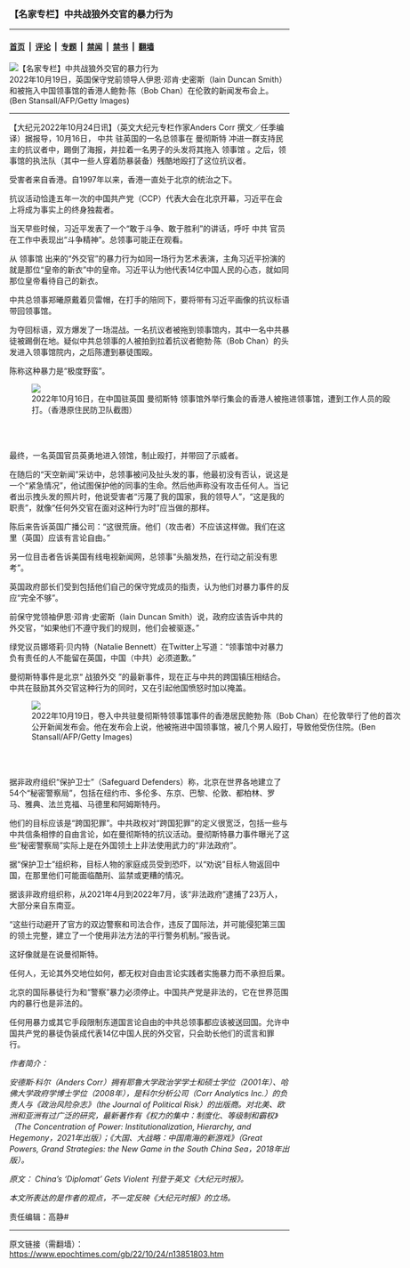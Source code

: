 ### 【名家专栏】中共战狼外交官的暴力行为

---

#### [首页](../../../..?n13851803) &nbsp;|&nbsp; [评论](../../../../../epoch-comment?n13851803) &nbsp;|&nbsp; [专题](../../../../../epoch-special?n13851803) &nbsp;|&nbsp; [禁闻](../../../../../epoch-news?n13851803) &nbsp;|&nbsp; [禁书](../../../../../books?n13851803) &nbsp;|&nbsp; [翻墙](https://github.com/gfw-breaker/nogfw/blob/master/README.md?n13851803)


<div><img alt="【名家专栏】中共战狼外交官的暴力行为" class="attachment-djy_600_400 size-djy_600_400 wp-post-image" src="https://i.epochtimes.com/assets/uploads/2022/10/id13851811-Bob-Chan.001-2-1200x800-600x400.jpeg"/>
<div class="caption">
 2022年10月19日，英国保守党前领导人伊恩‧邓肯‧史密斯（Iain Duncan Smith）和被拖入中国领事馆的香港人鲍勃‧陈（Bob Chan）在伦敦的新闻发布会上。(Ben Stansall/AFP/Getty Images)
</div></div><hr/><div class="post_content" id="artbody" itemprop="articleBody">
 <!-- article content begin -->
 <p>
  【大纪元2022年10月24日讯】（英文大纪元专栏作家Anders Corr 撰文／任季编译）据报导，10月16日，
  <ok href="https://www.epochtimes.com/gb/tag/%E4%B8%AD%E5%85%B1.html">
   中共
  </ok>
  驻英国的一名总领事在
  <ok href="https://www.epochtimes.com/gb/tag/%E6%9B%BC%E5%BD%BB%E6%96%AF%E7%89%B9.html">
   曼彻斯特
  </ok>
  冲进一群支持民主的抗议者中，踢倒了海报，并拉着一名男子的头发将其拖入
  <ok href="https://www.epochtimes.com/gb/tag/%E9%A2%86%E4%BA%8B%E9%A6%86.html">
   领事馆
  </ok>
  。之后，领事馆的执法队（其中一些人穿着防暴装备）残酷地殴打了这位抗议者。
 </p>
 <p>
  受害者来自香港。自1997年以来，香港一直处于北京的统治之下。
 </p>
 <p>
  抗议活动恰逢五年一次的中国共产党（CCP）代表大会在北京开幕，习近平在会上将成为事实上的终身独裁者。
 </p>
 <p>
  当天早些时候，习近平发表了一个“敢于斗争、敢于胜利”的讲话，呼吁
  <ok href="https://www.epochtimes.com/gb/tag/%E4%B8%AD%E5%85%B1.html">
   中共
  </ok>
  官员在工作中表现出“斗争精神”。总领事可能正在观看。
 </p>
 <p>
  从
  <ok href="https://www.epochtimes.com/gb/tag/%E9%A2%86%E4%BA%8B%E9%A6%86.html">
   领事馆
  </ok>
  出来的“外交官”的暴力行为如同一场行为艺术表演，主角习近平扮演的就是那位“皇帝的新衣”中的皇帝。习近平认为他代表14亿中国人民的心态，就如同那位皇帝看待自己的新衣。
 </p>
 <p>
  中共总领事郑曦原戴着贝雷帽，在打手的陪同下，要将带有习近平画像的抗议标语带回领事馆。
 </p>
 <p>
  为夺回标语，双方爆发了一场混战。一名抗议者被拖到领事馆内，其中一名中共暴徒被踢倒在地。疑似中共总领事的人被拍到拉着抗议者鲍勃‧陈（Bob Chan）的头发进入领事馆院内，之后陈遭到暴徒围殴。
 </p>
 <p>
  陈称这种暴力是“极度野蛮”。
 </p>
 <figure class="wp-caption aligncenter" style="width: 664px">
  <ok href=" https://img.theepochtimes.com/assets/uploads/2022/10/17/riot3.001-Large-1200x720.jpeg" rel="noreferrer noopener" target="_blank">
   <img class="" src="https://img.theepochtimes.com/assets/uploads/2022/10/17/riot3.001-Large-1200x720.jpeg"/>
  </ok>
  <br/><figcaption class="wp-caption-text">
   2022年10月16日，在中国驻英国
   <ok href="https://www.epochtimes.com/gb/tag/%E6%9B%BC%E5%BD%BB%E6%96%AF%E7%89%B9.html">
    曼彻斯特
   </ok>
   领事馆外举行集会的香港人被拖进领事馆，遭到工作人员的殴打。（香港原住民防卫队截图）
  </figcaption><br/>
 </figure><br/>
 <p>
  最终，一名英国官员英勇地进入领馆，制止殴打，并带回了示威者。
 </p>
 <p>
  在随后的“天空新闻”采访中，总领事被问及扯头发的事，他最初没有否认，说这是一个“紧急情况”，他试图保护他的同事的生命。然后他声称没有攻击任何人。当记者出示拽头发的照片时，他说受害者“污蔑了我的国家，我的领导人”，“这是我的职责”，就像“任何外交官在面对这种行为时”应当做的那样。
 </p>
 <p>
  陈后来告诉英国广播公司：“这很荒唐。他们（攻击者）不应该这样做。我们在这里（英国）应该有言论自由。”
 </p>
 <p>
  另一位目击者告诉美国有线电视新闻网，总领事“头脑发热，在行动之前没有思考”。
 </p>
 <p>
  英国政府部长们受到包括他们自己的保守党成员的指责，认为他们对暴力事件的反应“完全不够”。
 </p>
 <p>
  前保守党领袖伊恩‧邓肯‧史密斯（Iain Duncan Smith）说，政府应该告诉中共的外交官，“如果他们不遵守我们的规则，他们会被驱逐。”
 </p>
 <p>
  绿党议员娜塔莉‧贝内特（Natalie Bennett）在Twitter上写道：“领事馆中对暴力负有责任的人不能留在英国，中国（中共）必须道歉。”
 </p>
 <p>
  曼彻斯特事件是北京“
  <ok href="https://www.epochtimes.com/gb/tag/%E6%88%98%E7%8B%BC%E5%A4%96%E4%BA%A4.html">
   战狼外交
  </ok>
  ”的最新事件，现在正与中共的跨国镇压相结合。中共在鼓励其外交官这种行为的同时，又在引起他国愤怒时加以掩盖。
 </p>
 <figure class="wp-caption aligncenter" style="width: 665px">
  <ok href=" https://img.theepochtimes.com/assets/uploads/2022/10/20/bob-chan-1.001-2-1200x720.jpeg" rel="noreferrer noopener" target="_blank">
   <img class="" src="https://img.theepochtimes.com/assets/uploads/2022/10/20/bob-chan-1.001-2-1200x720.jpeg"/>
  </ok>
  <br/><figcaption class="wp-caption-text">
   2022年10月19日，卷入中共驻曼彻斯特领事馆事件的香港居民鲍勃‧陈（Bob Chan）在伦敦举行了他的首次公开新闻发布会。他在发布会上说，他被拖进中国领事馆，被几个男人殴打，导致他受伤住院。(Ben Stansall/AFP/Getty Images)
  </figcaption><br/>
 </figure><br/>
 <p>
  据非政府组织“保护卫士”（Safeguard Defenders）称，北京在世界各地建立了54个“秘密警察局”，包括在纽约市、多伦多、东京、巴黎、伦敦、都柏林、罗马、雅典、法兰克福、马德里和阿姆斯特丹。
 </p>
 <p>
  他们的目标应该是“跨国犯罪”。中共政权对“跨国犯罪”的定义很宽泛，包括一些与中共信条相悖的自由言论，如在曼彻斯特的抗议活动。曼彻斯特暴力事件曝光了这些“秘密警察局”实际上是在外国领土上非法使用武力的“非法政府”。
 </p>
 <p>
  据“保护卫士”组织称，目标人物的家庭成员受到恐吓，以“劝说”目标人物返回中国，在那里他们可能面临酷刑、监禁或更糟的情况。
 </p>
 <p>
  据该非政府组织称，从2021年4月到2022年7月，该“非法政府”逮捕了23万人，大部分来自东南亚。
 </p>
 <p>
  “这些行动避开了官方的双边警察和司法合作，违反了国际法，并可能侵犯第三国的领土完整，建立了一个使用非法方法的平行警务机制。”报告说。
 </p>
 <p>
  这好像就是在说曼彻斯特。
 </p>
 <p>
  任何人，无论其外交地位如何，都无权对自由言论实践者实施暴力而不承担后果。
 </p>
 <p>
  北京的国际暴徒行为和“警察”暴力必须停止。中国共产党是非法的，它在世界范围内的暴行也是非法的。
 </p>
 <p>
  任何用暴力或其它手段限制东道国言论自由的中共总领事都应该被送回国。允许中国共产党的暴徒伪装成代表14亿中国人民的外交官，只会助长他们的谎言和罪行。
 </p>
 <p>
  <em>
   作者简介：
  </em>
 </p>
 <p>
  <em>
   安德斯‧科尔（Anders Corr）拥有耶鲁大学政治学学士和硕士学位（2001年）、哈佛大学政府学博士学位（2008年），是科尔分析公司（Corr Analytics Inc.）的负责人与《政治风险杂志》（the Journal of Political Risk）的出版商。对北美、欧洲和亚洲有过广泛的研究，最新著作有《权力的集中：制度化、等级制和霸权》（The Concentration of Power: Institutionalization, Hierarchy, and Hegemony，2021年出版）；《大国、大战略：中国南海的新游戏》（Great Powers, Grand Strategies: the New Game in the South China Sea，2018年出版）。
  </em>
 </p>
 <p>
  <em>
   原文：
   <ok href="https://www.theepochtimes.com/chinas-diplomat-gets-violent_4811003.html">
    China’s ‘Diplomat’ Gets Violent
   </ok>
   刊登于英文《大纪元时报》。
  </em>
 </p>
 <p>
  <em>
   本文所表达的是作者的观点，不一定反映《大纪元时报》的立场。
  </em>
 </p>
 <p>
  责任编辑：高静#
 </p>
 <!-- article content end -->
 <div id="below_article_ad">
 </div>
</div>


---

原文链接（需翻墙）：https://www.epochtimes.com/gb/22/10/24/n13851803.htm